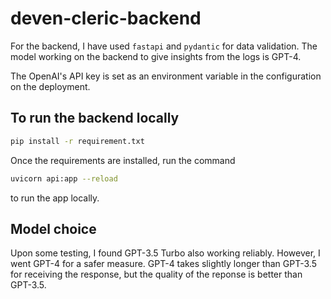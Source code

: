 # deven-cleric-backend

For the backend, I have used `fastapi` and `pydantic` for data validation. The model working on the backend to give insights from the logs is GPT-4.

The OpenAI's API key is set as an environment variable in the configuration on the deployment.

## To run the backend locally

```sh
pip install -r requirement.txt
```

Once the requirements are installed, run the command

```sh
uvicorn api:app --reload
```

to run the app locally.

## Model choice

Upon some testing, I found GPT-3.5 Turbo also working reliably. However, I went GPT-4 for a safer measure. GPT-4 takes slightly longer than GPT-3.5 for receiving the response, but the quality of the reponse is better than GPT-3.5.
